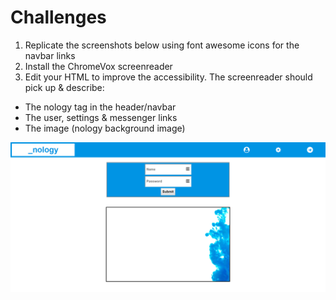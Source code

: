 # Challenges

1. Replicate the screenshots below using font awesome icons for the navbar links
2. Install the ChromeVox screenreader
3. Edit your HTML to improve the accessibility. The screenreader should pick up & describe:

- The nology tag in the header/navbar
- The user, settings & messenger links
- The image (nology background image)

![Accessibility screenshot](screenshot.png)

